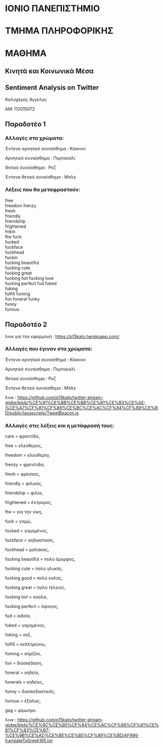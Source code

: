 # ΙΟΝΙΟ ΠΑΝΕΠΙΣΤΗΜΙΟ 

# ΤΜΗΜΑ ΠΛΗΡΟΦΟΡΙΚΗΣ 

# ΜΑΘΗΜΑ

## Κινητά και Κοινωνικά Μέσα

## Sentiment Analysis on Twitter

Καλοχέρης Άγγελος

ΑΜ: Π2015072

## Παραδοτέο 1


### Αλλαγές στα χρώματα:


Έντονα αρνητικό συναίσθημα : Κόκκινο

Αρνητικό συναίσθημα : Πορτοκαλί

Θετικό συναίσθημα : Ροζ

Έντονα θετικό συναίσθημα : Μπλε


### Λέξεις που θα μεταφραστούν: 



free	
freedom
frenzy	
fresh	
friendly	
friendship	
frightened	
frikin	
ftw	
fuck	
fucked	
fuckface	
fuckhead	
fuckin	
fucking beautiful	
fucking cute	
fucking great	
fucking hot	
fucking love	
fucking perfect	
fud	
fuked	
fuking	
fulfill	
fuming	
fun	
funeral	
funky	
funny	
furious	

## Παραδοτέο 2

λινκ για την εφαρμογή : https://p15kalo.herokuapp.com/

### Αλλαγές που έγιναν στα χρώματα:


Έντονα αρνητικό συναίσθημα : Κόκκινο

Αρνητικό συναίσθημα : Πορτοκαλί

Θετικό συναίσθημα : Ροζ

Έντονα θετικό συναίσθημα : Μπλε

λινκ : https://github.com/p15kalo/twitter-stream-globe/blob/%CE%91%CE%BB%CE%BB%CE%B1%CE%B3%CE%AE-%CE%A7%CF%81%CF%89%CE%BC%CE%AC%CF%84%CF%89%CE%BD/public/javascripts/TweetBeacon.js

### Αλλαγές στις λέξεις και η μετάφρασή τους: 

care = φροντίδα, 

free = ελεύθερος, 

freedom = ελευθερία, 

frenzy = φρενίτιδα, 

fresh = φρέσκος, 

friendly = φιλικός, 

friendship = φιλία, 

frightened = έντρομος, 

ftw = για την νίκη, 

fuck = γαμώ, 

fucked	= γαμημένος, 

fuckface = αηδιαστικός, 	

fuckhead = μαλάκας, 

fucking beautiful = πολύ όμορφος, 	

fucking cute = πολύ γλυκός, 

fucking good = πολύ καλός, 

fucking great = πολύ τέλειος, 

fucking hot = καύλα, 

fucking perfect	= άψογος, 

fud = αιδοίο, 

fuked = γαμημένος, 

fuking = σεξ, 

fulfill	= εκπληρώνω, 

fuming	= ατμίζον, 

fun = διασκέδαση, 

funeral	= κηδεία, 

funerals = κηδείες,

funny = διασκεδαστικός, 

furious	= έξαλος, 

gag = φίμωτρο.

λινκ : https://github.com/p15kalo/twitter-stream-globe/blob/%CE%9C%CE%B5%CF%84%CE%AC%CF%86%CF%81%CE%B1%CF%83%CE%B7-%CE%9B%CE%AD%CE%BE%CE%B5%CF%89%CE%BD/AFINN-translateToGreek165.txt
